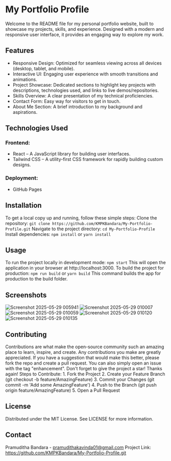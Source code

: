 # My Portfolio Profile

Welcome to the README file for my personal portfolio website, built to showcase my projects, skills, and experience. Designed with a modern and responsive user interface, it provides an engaging way to explore my work.

## Features

- Responsive Design: Optimized for seamless viewing across all devices (desktop, tablet, and mobile).
- Interactive UI: Engaging user experience with smooth transitions and animations.
- Project Showcase: Dedicated sections to highlight key projects with descriptions, technologies used, and links to live demos/repositories.
- Skills Overview: A clear presentation of my technical proficiencies.
- Contact Form: Easy way for visitors to get in touch.
- About Me Section: A brief introduction to my background and aspirations.

## Technologies Used

### Frontend:

- React – A JavaScript library for building user interfaces.
- Tailwind CSS – A utility-first CSS framework for rapidly building custom designs.

### Deployment:

- GitHub Pages

## Installation

To get a local copy up and running, follow these simple steps: Clone the repository: `git clone https://github.com/KMPKBandara/My-Portfolio-Profile.git` Navigate to the project directory: `cd My-Portfolio-Profile` Install dependencies: `npm install` or `yarn install`

## Usage

To run the project locally in development mode: `npm start` This will open the application in your browser at http://localhost:3000. To build the project for production: `npm run build` or `yarn build` This command builds the app for production to the build folder.

## Screenshots

![Screenshot 2025-05-29 005941](https://github.com/user-attachments/assets/9f331ca9-f8f3-4486-ac24-3d37e9d74888)
![Screenshot 2025-05-29 010007](https://github.com/user-attachments/assets/87122e13-9d17-4f83-a360-f9cd1d9464ad)
![Screenshot 2025-05-29 010059](https://github.com/user-attachments/assets/2a92d434-b474-4d28-a306-31944e6458bf)
![Screenshot 2025-05-29 010120](https://github.com/user-attachments/assets/55f8819f-d4b6-4d20-af44-45d02594d9d8)
![Screenshot 2025-05-29 010135](https://github.com/user-attachments/assets/09d4d263-029e-46c7-bf58-2b5cad419ed9)

## Contributing

Contributions are what make the open-source community such an amazing place to learn, inspire, and create. Any contributions you make are greatly appreciated. If you have a suggestion that would make this better, please fork the repo and create a pull request. You can also simply open an issue with the tag "enhancement". Don't forget to give the project a star! Thanks again! Steps to Contribute: 1. Fork the Project 2. Create your Feature Branch (git checkout -b feature/AmazingFeature) 3. Commit your Changes (git commit -m 'Add some AmazingFeature') 4. Push to the Branch (git push origin feature/AmazingFeature) 5. Open a Pull Request

## License

Distributed under the MIT License. See LICENSE for more information.

## Contact

Pramuditha Bandara - pramudithakavinda01@gmail.com Project Link: https://github.com/KMPKBandara/My-Portfolio-Profile.git
